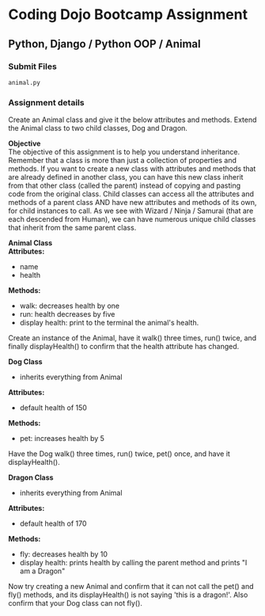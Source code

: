 # Coding Dojo Bootcamp Assignment  
## Python, Django / Python OOP / Animal

### Submit Files
```
animal.py
```

### Assignment details  
Create an Animal class and give it the below attributes and methods. Extend the Animal class to two child classes, Dog and Dragon.  

**Objective**  
The objective of this assignment is to help you understand inheritance. Remember that a class is more than just a collection of properties and methods. If you want to create a new class with attributes and methods that are already defined in another class, you can have this new class inherit from that other class (called the parent) instead of copying and pasting code from the original class. Child classes can access all the attributes and methods of a parent class AND have new attributes and methods of its own, for child instances to call. As we see with Wizard / Ninja / Samurai (that are each descended from Human), we can have numerous unique child classes that inherit from the same parent class.  

**Animal Class**  
**Attributes:**

* name
* health

**Methods:**  

* walk: decreases health by one
* run: health decreases by five
* display health: print to the terminal the animal's health.

Create an instance of the Animal, have it walk() three times, run() twice, and finally displayHealth() to confirm that the health attribute has changed.  

**Dog Class**  

* inherits everything from Animal

**Attributes:**  

* default health of 150

**Methods:**  

* pet: increases health by 5

Have the Dog walk() three times, run() twice, pet() once, and have it displayHealth().  

**Dragon Class**  

* inherits everything from Animal

**Attributes:**  

* default health of 170

**Methods:**  

* fly: decreases health by 10
* display health: prints health by calling the parent method and prints "I am a Dragon"

Now try creating a new Animal and confirm that it can not call the pet() and fly() methods, and its displayHealth() is not saying 'this is a dragon!'. Also confirm that your Dog class can not fly().  

